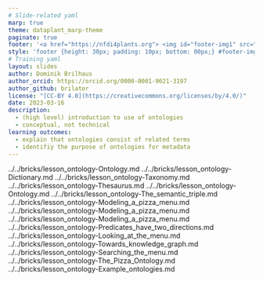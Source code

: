 ```yaml
---
# Slide-related yaml
marp: true
theme: dataplant_marp-theme
paginate: true
footer: '<a href="https://nfdi4plants.org"> <img id="footer-img1" src="../../images/_logos/DataPLANT/DataPLANT_logo_square_bg_transparent.svg"></a> <a href="https://creativecommons.org/licenses/by/4.0/"><img id="footer-img2" src="../../images/_logos/CreativeCommons/by.svg"> </a>'
style: 'footer {height: 30px; padding: 10px; bottom: 00px;} #footer-img1 {height: 30px; padding-left: 0px;} #footer-img2 {height: 20px; padding-left: 20px; opacity: 0.5;}'
# Training yaml
layout: slides
author: Dominik Brilhaus
author_orcid: https://orcid.org/0000-0001-9021-3197
author_github: brilator
license: "[CC-BY 4.0](https://creativecommons.org/licenses/by/4.0/)"
date: 2023-03-16
description: 
  - (high level) introduction to use of ontologies
  - conceptual, not technical
learning outcomes:
  - explain that ontologies consist of related terms
  - identifiy the purpose of ontologies for metadata
---
```


../../bricks/lesson_ontology-Ontology.md
../../bricks/lesson_ontology-Dictionary.md
../../bricks/lesson_ontology-Taxonomy.md
../../bricks/lesson_ontology-Thesaurus.md
../../bricks/lesson_ontology-Ontology.md
../../bricks/lesson_ontology-The_semantic_triple.md
../../bricks/lesson_ontology-Modeling_a_pizza_menu.md
../../bricks/lesson_ontology-Modeling_a_pizza_menu.md
../../bricks/lesson_ontology-Modeling_a_pizza_menu.md
../../bricks/lesson_ontology-Predicates_have_two_directions.md
../../bricks/lesson_ontology-Looking_at_the_menu.md
../../bricks/lesson_ontology-Towards_knowledge_graph.md
../../bricks/lesson_ontology-Searching_the_menu.md
../../bricks/lesson_ontology-The_Pizza_Ontology.md
../../bricks/lesson_ontology-Example_ontologies.md
